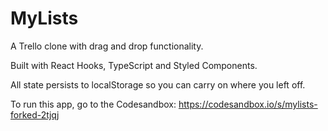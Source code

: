 # MyLists

A Trello clone with drag and drop functionality.

Built with React Hooks, TypeScript and Styled Components.

All state persists to localStorage so you can carry on where you left off.

To run this app, go to the Codesandbox: https://codesandbox.io/s/mylists-forked-2tjqj
